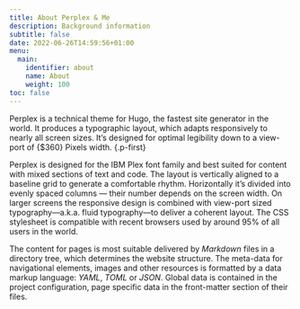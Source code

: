 ```yaml
---
title: About Perplex & Me
description: Background information
subtitle: false
date: 2022-06-26T14:59:56+01:00
menu:
  main: 
    identifier: about
    name: About
    weight: 100
toc: false
---
```


Perplex is a technical theme for Hugo, the fastest site generator in the world. It produces a typographic layout, which adapts responsively to nearly all screen sizes. It’s designed for optimal legibility down to a view-port of {$360} Pixels width.
{.p-first} <!--more-->

Perplex is designed for the IBM Plex font family and best suited for content with mixed sections of text and code. The layout is vertically aligned to a baseline grid to generate a comfortable rhythm. Horizontally it’s divided into evenly spaced columns — their number depends on the screen width. On larger screens the responsive design is combined with view-port sized typography—a.k.a. fluid typography—to deliver a coherent layout. The CSS stylesheet is compatible with recent browsers used by around 95% of all users in the world.

The content for pages is most suitable delivered by _Markdown_ files in a directory tree, which determines the website structure. The meta-data for navigational elements, images and other resources is formatted by a data markup language: _YAML_, _TOML_ or _JSON_. Global data is contained in the project configuration, page specific data in the front-matter section of their files.

